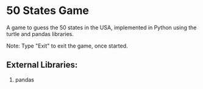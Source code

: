 # 50 States Game

A game to guess the 50 states in the USA, implemented in Python using the turtle and pandas libraries.

Note: Type "Exit" to exit the game, once started.

## External Libraries:
1. pandas
